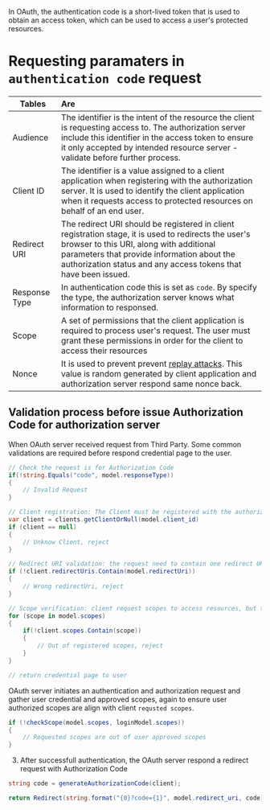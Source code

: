 In OAuth, the authentication code is a short-lived token that is used to obtain an access token, which can be used to access a user's protected resources.

# Requesting paramaters in `authentication code` request
| Tables        |      Are                     |
|---------------|:-----------------------------|
| Audience      | The identifier is the intent of the resource the client is requesting access to. The authorization server include this identifier in the access token to ensure it only accepted by intended resource server - validate before further process.|
| Client ID     | The identifier is a value assigned to a client application when registering with the authorization server. It is used to identify the client application when it requests access to protected resources on behalf of an end user. |
| Redirect URI  | The redirect URI should be registered in client registration stage, it is used to redirects the user's browser to this URI, along with additional parameters that provide information about the authorization status and any access tokens that have been issued.|
| Response Type | In authentication code this is set as `code`. By specify the type, the authorization server knows what information to responsed. |
| Scope         | A set of permissions that the client application is required to process user's request. The user must grant these permissions in order for the client to access their resources |
| Nonce         | It is used to prevent prevent [replay attacks](https://en.wikipedia.org/wiki/Replay_attack). This value is random generated by client application and authorization server respond same nonce back.|

## Validation process before issue Authorization Code for authorization server

When OAuth server received request from Third Party. Some common validations are required before respond credential page to the user.
```c#
// Check the request is for Authorization Code 
if(!string.Equals("code", model.responseType))
{
    // Invalid Request
}

// Client registration: The Client must be registered with the authorization server,the request must include client ID and secret key. This step helps ensure the client is legitimate.
var client = clients.getClientOrNull(model.client_id)
if (client == null)
{
    // Unknow Client, reject   
}

// Redirect URI validation: the request need to contain one redirect URI where the authorization code will be sent. To prevent unauthorized access, OAuth Server need to check it's registered.
if (!client.redirectUris.Contain(model.redirectUri))
{
    // Wrong redirectUri, reject 
}

// Scope verification: client request scopes to access resources, but those scopes must be pre-registered.
for (scope in model.scopes)
{
    if(!client.scopes.Contain(scope))
    {
        // Out of registered scopes, reject 
    }
}

// return credential page to user
```

OAuth server initiates an authentication and authorization request and gather user credential and approved scopes, again to ensure user authorized scopes are align with client `requsted scopes`.

```c#
if (!checkScope(model.scopes, loginModel.scopes))
{
    // Requested scopes are out of user approved scopes
}
```

3. After successfull authentication, the OAuth server respond a redirect request with Authorization Code

```c#
string code = generateAuthorizationCode(client);

return Redirect(string.format("{0}?code={1}", model.redirect_uri, code))
```

